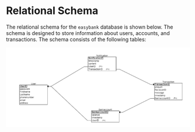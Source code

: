 
# Relational Schema

The relational schema for the `easybank` database is shown below. The schema is designed to store information about users, accounts, and transactions. The schema consists of the following tables:

![Relational Schema](../main/resources/META-INF/resources/images/easybank-relational.png)